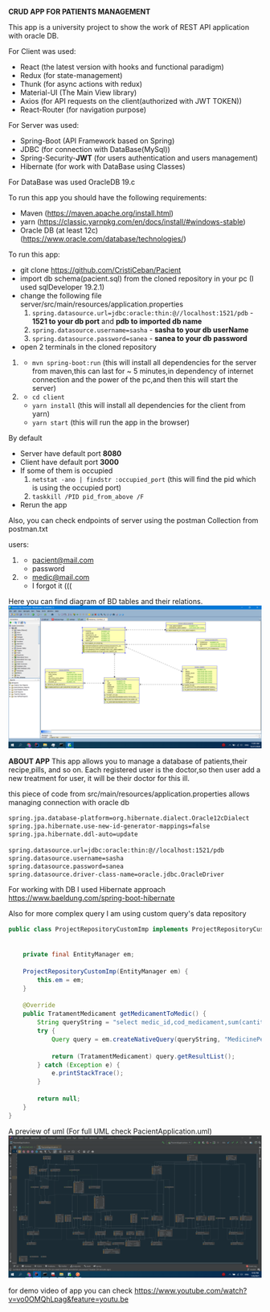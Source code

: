 **CRUD APP FOR PATIENTS MANAGEMENT**

This app is a university project to show the work of REST API application with oracle DB.

For Client was used:
* React (the latest version with hooks and functional paradigm)
* Redux (for state-management)
* Thunk (for async actions with redux)
* Material-UI (The Main View library)
* Axios (for API requests on the client(authorized with JWT TOKEN))
* React-Router (for navigation purpose)

For Server was used:
* Spring-Boot (API Framework based on Spring)
* JDBC (for connection with DataBase(MySql))
* Spring-Security-**JWT** (for users authentication and users management)
* Hibernate (for work with DataBase using Classes)

For DataBase was used OracleDB 19.c

To run this app you should have the following requirements:
* Maven (https://maven.apache.org/install.html)
* yarn (https://classic.yarnpkg.com/en/docs/install/#windows-stable)
* Oracle DB (at least 12c) (https://www.oracle.com/database/technologies/)

To run this app:
* git clone https://github.com/CristiCeban/Pacient
* import db schema(pacient.sql) from the cloned repository in your pc (I used sqlDeveloper 19.2.1) 
* change the following file server/src/main/resources/application.properties
    1) ```spring.datasource.url=jdbc:oracle:thin:@//localhost:1521/pdb``` - **1521 to your db port** and **pdb to imported db name**
    2) ```spring.datasource.username=sasha``` -  **sasha to your db userName**
    3) ```spring.datasource.password=sanea``` - **sanea to your db password**
* open 2 terminals in the cloned repository
1) * ```mvn spring-boot:run``` (this will install all dependencies for the server from maven,this can last for ~ 5 minutes,in dependency of internet connection and the power of the pc,and then this will start the server)
2) 
    * ```cd client ```
    * ```yarn install``` (this will install all dependencies for the client from yarn)
    * ```yarn start``` (this will run the app in the browser)

By default
* Server have default port **8080**
* Client have default port **3000**
* If some of them is occupied
    1) ```netstat -ano | findstr :occupied_port``` (this will find the pid which is using the occupied port)
    2) ```taskkill /PID pid_from_above /F```
* Rerun the app

Also, you can check endpoints of server using the postman Collection from postman.txt

users:
1) * pacient@mail.com
   * password
2) * medic@mail.com
   * I forgot it (((

Here you can find diagram of BD tables and their relations.
![Alt text](assets/pacientDB.png "DB'S RELATIONS")

**ABOUT APP**
This app allows you to manage a database of patients,their recipe,pills, and so on.
Each registered user is the doctor,so then user add a new treatment for user, it will be their doctor for this ill.

this piece of code from src/main/resources/application.properties allows managing connection with oracle db

```properties
spring.jpa.database-platform=org.hibernate.dialect.Oracle12cDialect
spring.jpa.hibernate.use-new-id-generator-mappings=false
spring.jpa.hibernate.ddl-auto=update

spring.datasource.url=jdbc:oracle:thin:@//localhost:1521/pdb
spring.datasource.username=sasha
spring.datasource.password=sanea
spring.datasource.driver-class-name=oracle.jdbc.OracleDriver
```

For working with DB I used Hibernate approach
https://www.baeldung.com/spring-boot-hibernate

Also for more complex query I am using custom query's data repository

```java
public class ProjectRepositoryCustomImp implements ProjectRepositoryCustom {


    private final EntityManager em;

    ProjectRepositoryCustomImp(EntityManager em) {
        this.em = em;
    }

    @Override
    public TratamentMedicament getMedicamentToMedic() {
        String queryString = "select medic_id,cod_medicament,sum(cantitate) as cantitati from tratament  GROUP BY ROLLUP(medic_id,cod_medicament)";
        try {
            Query query = em.createNativeQuery(queryString, "MedicinePerDoctor");

            return (TratamentMedicament) query.getResultList();
        } catch (Exception e) {
            e.printStackTrace();
        }

        return null;
    }
}
```

A preview of uml (For full UML check PacientApplication.uml)
![Alt text](assets/pacientUml.png "UML")

for demo video of app you can check
https://www.youtube.com/watch?v=vo0OMQhLpag&feature=youtu.be
